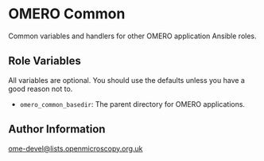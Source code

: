 OMERO Common
============

Common variables and handlers for other OMERO application Ansible roles.


Role Variables
--------------

All variables are optional.
You should use the defaults unless you have a good reason not to.
- `omero_common_basedir`: The parent directory for OMERO applications.


Author Information
------------------

ome-devel@lists.openmicroscopy.org.uk

